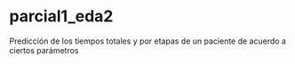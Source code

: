 # parcial1_eda2
Predicción de los tiempos totales y por etapas de un paciente de acuerdo a ciertos parámetros

